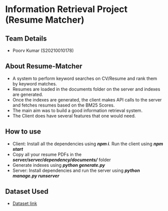 # Information Retrieval Project (Resume Matcher)
## Team Details
- Poorv Kumar (S20210010178)

## About Resume-Matcher
- A system to perform keyword searches on CV/Resume and rank them by keyword matches. 
- Resumes are loaded in the documents folder on the server and indexes are generated.
- Once the indexes are generated, the client makes API calls to the server and fetches resumes based on the BM25 Scores.
- The main aim was to build a good information retrieval system. 
- The Client does have several features that one would need.

## How to use
- Client: Install all the dependencies using _<b>npm i</b>_. Run the client using _<b>npm start</b>_
- Copy all your resume PDFs in the _<b>server/server/dependency/documents/</b>_ folder
- Generate indexes using _<b>python generate.py</b>_
- Server: Install dependencies and run the server using _<b>python manage.py runserver</b>_

## Dataset Used  
- [Dataset link](https://www.kaggle.com/datasets/gauravduttakiit/resume-dataset)
